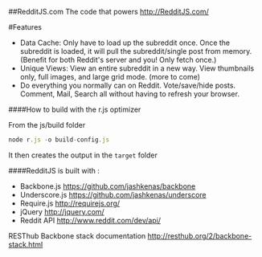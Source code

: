 ##RedditJS.com
The code that powers <http://RedditJS.com/>

#Features
 * Data Cache:  Only have to load up the subreddit once.  Once the subreddit is loaded, it will pull the subreddit/single post from memory. (Benefit for both Reddit's server and you!  Only fetch once.)
 * Unique Views:  View an entire subreddit in a new way.  View thumbnails only, full images, and large grid mode.  (more to come)
 * Do everything you normally can on Reddit.  Vote/save/hide posts.  Comment, Mail, Search all without having to refresh your browser.

####How to build with the r.js optimizer

From the js/build folder

```js
node r.js -o build-config.js
```

It then creates the output in the `target` folder



####RedditJS is built with :
 * Backbone.js <https://github.com/jashkenas/backbone>
 * Underscore.js <https://github.com/jashkenas/underscore>
 * Require.js <http://requirejs.org/>
 * jQuery <http://jquery.com/>
 * Reddit API <http://www.reddit.com/dev/api/>


RESThub Backbone stack documentation <http://resthub.org/2/backbone-stack.html>

